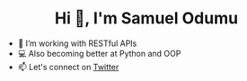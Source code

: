 <h1 align="center">Hi 👋, I'm Samuel Odumu</h1>

- 👀 I’m working with RESTful APIs
- 💻 Also becoming better at Python and OOP
- 📫 Let's connect on [Twitter](https://twitter.com/SamuelOdumu)
